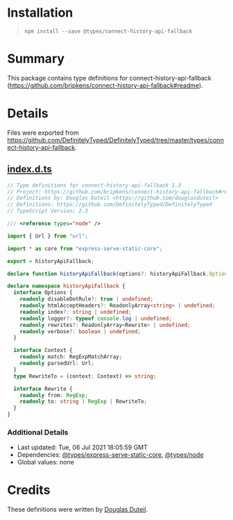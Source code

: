 # Installation

> `npm install --save @types/connect-history-api-fallback`

# Summary

This package contains type definitions for connect-history-api-fallback (https://github.com/bripkens/connect-history-api-fallback#readme).

# Details

Files were exported from https://github.com/DefinitelyTyped/DefinitelyTyped/tree/master/types/connect-history-api-fallback.

## [index.d.ts](https://github.com/DefinitelyTyped/DefinitelyTyped/tree/master/types/connect-history-api-fallback/index.d.ts)

```ts
// Type definitions for connect-history-api-fallback 1.3
// Project: https://github.com/bripkens/connect-history-api-fallback#readme
// Definitions by: Douglas Duteil <https://github.com/douglasduteil>
// Definitions: https://github.com/DefinitelyTyped/DefinitelyTyped
// TypeScript Version: 2.3

/// <reference types="node" />

import { Url } from "url";

import * as core from "express-serve-static-core";

export = historyApiFallback;

declare function historyApiFallback(options?: historyApiFallback.Options): core.RequestHandler;

declare namespace historyApiFallback {
  interface Options {
    readonly disableDotRule?: true | undefined;
    readonly htmlAcceptHeaders?: ReadonlyArray<string> | undefined;
    readonly index?: string | undefined;
    readonly logger?: typeof console.log | undefined;
    readonly rewrites?: ReadonlyArray<Rewrite> | undefined;
    readonly verbose?: boolean | undefined;
  }

  interface Context {
    readonly match: RegExpMatchArray;
    readonly parsedUrl: Url;
  }
  type RewriteTo = (context: Context) => string;

  interface Rewrite {
    readonly from: RegExp;
    readonly to: string | RegExp | RewriteTo;
  }
}
```

### Additional Details

- Last updated: Tue, 06 Jul 2021 18:05:59 GMT
- Dependencies: [@types/express-serve-static-core](https://npmjs.com/package/@types/express-serve-static-core), [@types/node](https://npmjs.com/package/@types/node)
- Global values: none

# Credits

These definitions were written by [Douglas Duteil](https://github.com/douglasduteil).
